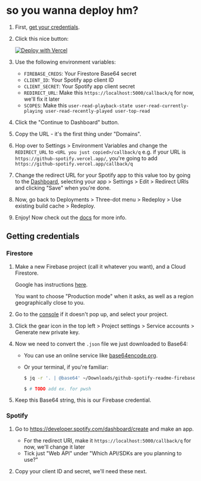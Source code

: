 # so you wanna deploy hm?

1. First, [get your credentials](#getting-credentials).
   
2. Click this nice button:

   [![Deploy with Vercel](https://vercel.com/button)](https://vercel.com/new/clone?repository-url=https%3A%2F%2Fgithub.com%2Fpoopsicles%2Freadme-now-playing&env=FIREBASE_CREDS,CLIENT_ID,CLIENT_SECRET,REDIRECT_URL,SCOPES&envDescription=API%20Keys%20needed%20for%20correct%20functioning&envLink=https%3A%2F%2Fgithub.com%2Fpoopsicles%2Freadme-now-playing%2Fblob%2Fmain%2FDEPLOYING.md&project-name=github-spotify-readme&repository-name=github-spotify-readme-self-deploy)

3. Use the following environment variables:

   - `FIREBASE_CREDS`: Your Firestore Base64 secret
   - `CLIENT_ID`: Your Spotify app client ID
   - `CLIENT_SECRET`: Your Spotify app client secret
   - `REDIRECT_URL`: Make this `https://localhost:5000/callback/q` for now, we'll fix it later
   - `SCOPES`: Make this `user-read-playback-state user-read-currently-playing user-read-recently-played user-top-read`

3. Click the "Continue to Dashboard" button.

4. Copy the URL - it's the first thing under "Domains".

5. Hop over to Settings > Environment Variables and change the `REDIRECT_URL` to `<URL you just copied>/callback/q` e.g. if your URL is `https://github-spotify.vercel.app/`, you're going to add `https://github-spotify.vercel.app/callback/q`

6. Change the redirect URL for your Spotify app to this value too by going to the [Dashboard](https://developer.spotify.com/dashboard), selecting your app > Settings > Edit > Redirect URIs and clicking "Save" when you're done.

7. Now, go back to Deployments > Three-dot menu > Redeploy > Use existing build cache > Redeploy.

8. Enjoy! Now check out the [docs](README.md/#how-to-use) for more info.

## Getting credentials

### Firestore

1. Make a new Firebase project (call it whatever you want), and a Cloud Firestore.
  
   Google has instructions [here](https://firebase.google.com/docs/firestore/quickstart).

   You want to choose "Production mode" when it asks, as well as a region geographically close to you.

2. Go to the [console](https://console.firebase.google.com/) if it doesn't pop up, and select your project.
   
3. Click the gear icon in the top left > Project settings > Service accounts > Generate new private key.

4. Now we need to convert the `.json` file we just downloaded to Base64:

   - You can use an online service like [base64encode.org](https://www.base64encode.org/).

   - Or your terminal, if you're familiar:

     ```sh
     $ jq -r '. | @base64' ~/Downloads/github-spotify-readme-firebase-adminsdk.json # *nix

     $ # TODO add ex. for pwsh
     ```

5. Keep this Base64 string, this is our Firebase credential.

### Spotify

1. Go to https://developer.spotify.com/dashboard/create and make an app.

   - For the redirect URI, make it `https://localhost:5000/callback/q` for now, we'll change it later
   - Tick just "Web API" under "Which API/SDKs are you planning to use?"

2. Copy your client ID and secret, we'll need these next.

